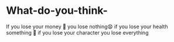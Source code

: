# What-do-you-think-
If you lose your money 🤑 you lose nothing😧 if you lose your health something 🤏 if you lose your character you lose everything 
